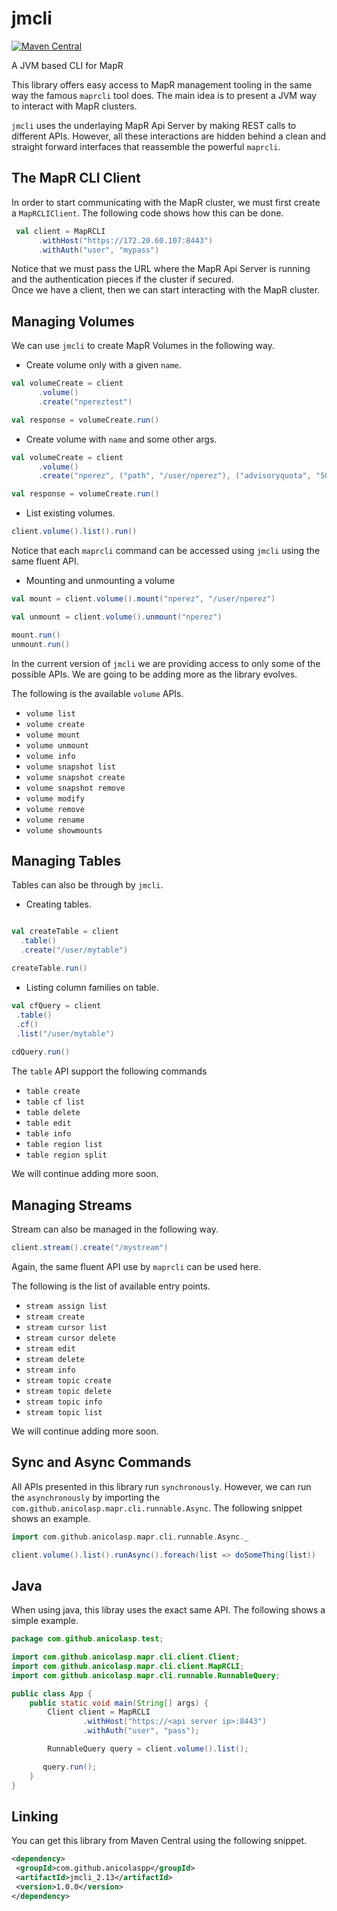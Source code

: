 # jmcli
[![Maven Central](https://maven-badges.herokuapp.com/maven-central/com.github.anicolaspp/ojai-testing_2.11/badge.svg)](https://maven-badges.herokuapp.com/maven-central/com.github.anicolaspp/jmcli_2.12)

A JVM based CLI for MapR

This library offers easy access to MapR management tooling in the same way the famous `maprcli` tool does. The main idea is to present a JVM way to interact with MapR clusters. 

`jmcli` uses the underlaying MapR Api Server by making REST calls to different APIs. However, all these interactions are hidden behind a clean and straight forward interfaces that reassemble the powerful `maprcli`. 

## The MapR CLI Client

In order to start communicating with the MapR cluster, we must first create a `MapRCLIClient`. The following code shows how this can be done. 

```scala
 val client = MapRCLI
      .withHost("https://172.20.60.107:8443")
      .withAuth("user", "mypass")
```

Notice that we must pass the URL where the MapR Api Server is running and the authentication pieces if the cluster if secured.  
Once we have a client, then we can start interacting with the MapR cluster.

## Managing Volumes

We can use `jmcli` to create MapR Volumes in the following way. 

- Create volume only with a given `name`.

```scala      
val volumeCreate = client
      .volume()
      .create("npereztest")

val response = volumeCreate.run()      
```

- Create volume with `name` and some other args. 

```scala
val volumeCreate = client
      .volume()
      .create("nperez", ("path", "/user/nperez"), ("advisoryquota", "500G"), ("topology", "/data/ssd"))

val response = volumeCreate.run()   
```

- List existing volumes.

```scala
client.volume().list().run()
```

Notice that each `maprcli` command can be accessed using `jmcli` using the same fluent API. 

- Mounting and unmounting a volume

```scala
val mount = client.volume().mount("nperez", "/user/nperez")

val unmount = client.volume().unmount("nperez")

mount.run()
unmount.run()
```              

In the current version of `jmcli` we are providing access to only some of the possible APIs. We are going to be adding more as the library evolves. 

The following is the available `volume` APIs.

- `volume list`
- `volume create`
- `volume mount`
- `volume unmount`
- `volume info`
- `volume snapshot list`
- `volume snapshot create`
- `volume snapshot remove`
- `volume modify`
- `volume remove`
- `volume rename`
- `volume showmounts`

## Managing Tables

Tables can also be through by `jmcli`.

- Creating tables.

```scala

val createTable = client
  .table()
  .create("/user/mytable")

createTable.run()
```

- Listing column families on table.

```scala
val cfQuery = client
 .table()
 .cf()
 .list("/user/mytable")
 
cdQuery.run()
```
The `table` API support the following commands

- `table create`
- `table cf list`
- `table delete`
- `table edit`
- `table info`
- `table region list`
- `table region split`

We will continue adding more soon. 

## Managing Streams

Stream can also be managed in the following way. 

```scala
client.stream().create("/mystream")
```
Again, the same fluent API use by `maprcli` can be used here. 

The following is the list of available entry points. 

- `stream assign list`
- `stream create`
- `stream cursor list`
- `stream cursor delete`
- `stream edit`
- `stream delete`
- `stream info`
- `stream topic create`
- `stream topic delete`
- `stream topic info`
- `stream topic list`

We will continue adding more soon. 

## Sync and Async Commands 

All APIs presented in this library run `synchronously`. However, we can run the `asynchronously` by importing the `com.github.anicolasp.mapr.cli.runnable.Async`. The following snippet shows an example. 

```scala
import com.github.anicolasp.mapr.cli.runnable.Async._

client.volume().list().runAsync().foreach(list => doSomeThing(list))
```

## Java 

When using java, this libray uses the exact same API. The following shows a simple example. 

```java 
package com.github.anicolasp.test;

import com.github.anicolasp.mapr.cli.client.Client;
import com.github.anicolasp.mapr.cli.client.MapRCLI;
import com.github.anicolasp.mapr.cli.runnable.RunnableQuery;

public class App {
    public static void main(String[] args) {
        Client client = MapRCLI
                .withHost("https://<api server ip>:8443")
                .withAuth("user", "pass");

        RunnableQuery query = client.volume().list();

       query.run();
    }
}
```

## Linking

You can get this library from Maven Central using the following snippet.

```xml
<dependency>
 <groupId>com.github.anicolaspp</groupId>
 <artifactId>jmcli_2.13</artifactId>
 <version>1.0.0</version>
</dependency>
```
